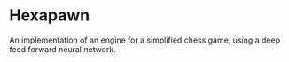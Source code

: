 # Hexapawn
An implementation of an engine for a simplified chess game, using a deep feed forward neural network. 
